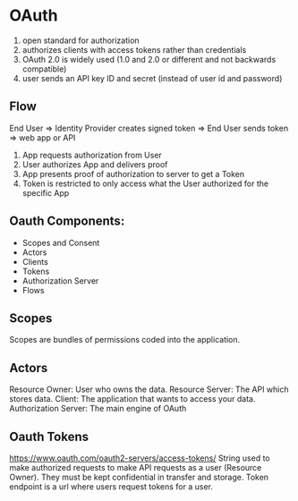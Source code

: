 # OAuth
1. open standard for authorization
2. authorizes clients with access tokens rather than credentials
3. OAuth 2.0 is widely used (1.0 and 2.0 or different and not backwards compatible)
4. user sends an API key ID and secret (instead of user id and password)

## Flow
End User => Identity Provider creates signed token => End User sends token => web app or API

1. App requests authorization from User
2. User authorizes App and delivers proof
3. App presents proof of authorization to server to get a Token
4. Token is restricted to only access what the User authorized for the specific App

## Oauth Components:
* Scopes and Consent
* Actors
* Clients
* Tokens
* Authorization Server
* Flows

## Scopes
Scopes are bundles of permissions coded into the application.

## Actors
Resource Owner: User who owns the data.
Resource Server: The API which stores data.
Client: The application that wants to access your data.
Authorization Server: The main engine of OAuth

## Oauth Tokens
https://www.oauth.com/oauth2-servers/access-tokens/
String used to make authorized requests to make API requests as a user (Resource Owner).
They must be kept confidential in transfer and storage.
Token endpoint is a url where users request tokens for a user.
